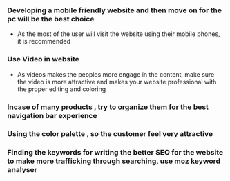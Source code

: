 ### Developing a mobile friendly website and then move on for the pc will be the best choice 
- As the most of the user will visit the website using their mobile phones, it is recommended

### Use Video in website
- As videos makes the peoples more engage in the content, make sure the video is more attractive and makes your website professional with the proper editing and coloring 

### Incase of many products , try to organize them for the best navigation bar experience 

### Using the color palette , so the customer feel very attractive

### Finding the keywords for writing the better SEO for the website to make more trafficking through searching, use moz keyword analyser
